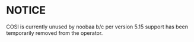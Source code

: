 # NOTICE

COSI is currently unused by noobaa b/c per version 5.15 support has been temporarily removed from the operator.
